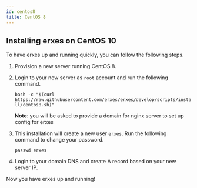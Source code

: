 ```yaml
---
id: centos8
title: CentOS 8
---
```


## Installing erxes on CentOS 10

To have erxes up and running quickly, you can follow the following steps.

1. Provision a new server running CentOS 8.

2. Login to your new server as `root` account and run the following command.

   `bash -c "$(curl https://raw.githubusercontent.com/erxes/erxes/develop/scripts/install/centos8.sh)"`

   **Note**: you will be asked to provide a domain for nginx server to set up config for erxes

3. This installation will create a new user `erxes`. Run the following command to change your password.

   `passwd erxes`

4. Login to your domain DNS and create A record based on your new server IP.

Now you have erxes up and running!
